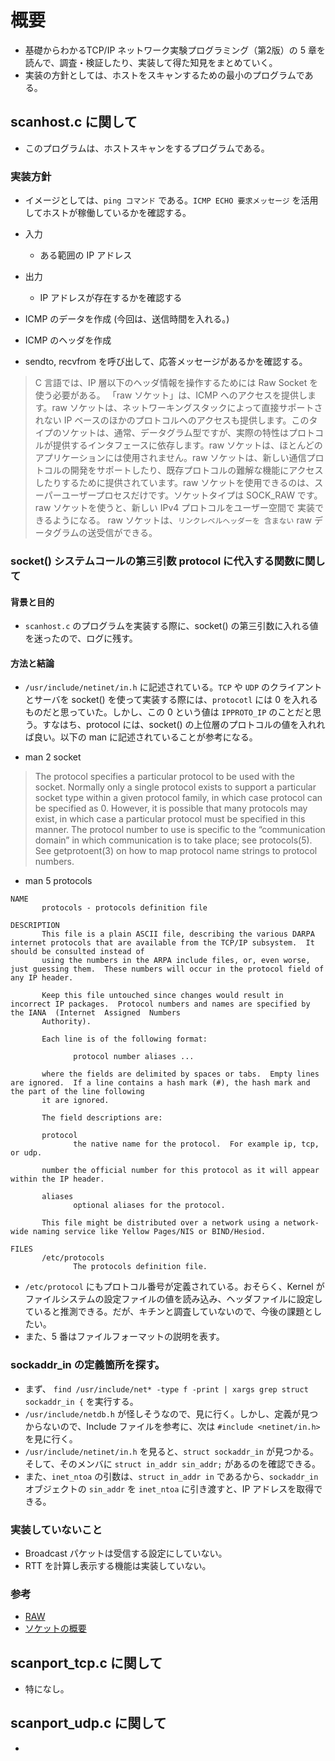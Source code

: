 # 概要

- 基礎からわかるTCP/IP ネットワーク実験プログラミング（第2版）の 5 章を読んで、調査・検証したり、実装して得た知見をまとめていく。
- 実装の方針としては、ホストをスキャンするための最小のプログラムである。

## scanhost.c に関して

- このプログラムは、ホストスキャンをするプログラムである。

### 実装方針

- イメージとしては、`ping コマンド` である。`ICMP ECHO 要求メッセージ` を活用してホストが稼働しているかを確認する。

- 入力
  - ある範囲の IP アドレス

- 出力
  - IP アドレスが存在するかを確認する

- ICMP のデータを作成 (今回は、送信時間を入れる。)

- ICMP のヘッダを作成

- sendto, recvfrom を呼び出して、応答メッセージがあるかを確認する。

> C 言語では、IP 層以下のヘッダ情報を操作するためには Raw Socket を使う必要がある。
> 「raw ソケット」は、ICMP へのアクセスを提供します。raw ソケットは、ネットワーキングスタックによって直接サポートされない IP ベースのほかのプロトコルへのアクセスも提供します。このタイプのソケットは、通常、データグラム型ですが、実際の特性はプロトコルが提供するインタフェースに依存します。raw ソケットは、ほとんどのアプリケーションには使用されません。raw ソケットは、新しい通信プロトコルの開発をサポートしたり、既存プロトコルの難解な機能にアクセスしたりするために提供されています。raw ソケットを使用できるのは、スーパーユーザープロセスだけです。ソケットタイプは SOCK_RAW です。
> raw ソケットを使うと、新しい IPv4 プロトコルをユーザー空間で 実装できるようになる。 raw ソケットは、`リンクレベルヘッダーを 含まない` raw データグラムの送受信ができる。

### socket() システムコールの第三引数 protocol に代入する関数に関して

#### 背景と目的

- `scanhost.c` のプログラムを実装する際に、socket() の第三引数に入れる値を迷ったので、ログに残す。

#### 方法と結論

- `/usr/include/netinet/in.h` に記述されている。`TCP` や `UDP` のクライアントとサーバを socket() を使って実装する際には、`protocotl` には 0 を入れるものだと思っていた。しかし、この 0 という値は `IPPROTO_IP` のことだと思う。すなはち、protocol には、socket() の上位層のプロトコルの値を入れれば良い。以下の man に記述されていることが参考になる。

- man 2 socket

> The protocol specifies a particular protocol to be used with the socket.  Normally only a single protocol exists to support a particular  socket  type  within  a given  protocol family, in which case protocol can be specified as 0.  However, it is possible that many protocols may exist, in which case a particular protocol must be specified in this manner.  The protocol number to use is specific to the “communication domain” in which communication  is  to  take  place;  see  protocols(5).  See getprotoent(3) on how to map protocol name strings to protocol numbers.

- man 5 protocols

```
NAME
       protocols - protocols definition file

DESCRIPTION
       This file is a plain ASCII file, describing the various DARPA internet protocols that are available from the TCP/IP subsystem.  It should be consulted instead of
       using the numbers in the ARPA include files, or, even worse, just guessing them.  These numbers will occur in the protocol field of any IP header.

       Keep this file untouched since changes would result in incorrect IP packages.  Protocol numbers and names are specified by the IANA  (Internet  Assigned  Numbers
       Authority).

       Each line is of the following format:

              protocol number aliases ...

       where the fields are delimited by spaces or tabs.  Empty lines are ignored.  If a line contains a hash mark (#), the hash mark and the part of the line following
       it are ignored.

       The field descriptions are:

       protocol
              the native name for the protocol.  For example ip, tcp, or udp.

       number the official number for this protocol as it will appear within the IP header.

       aliases
              optional aliases for the protocol.

       This file might be distributed over a network using a network-wide naming service like Yellow Pages/NIS or BIND/Hesiod.

FILES
       /etc/protocols
              The protocols definition file.
```

- `/etc/protocol` にもプロトコル番号が定義されている。おそらく、Kernel がファイルシステムの設定ファイルの値を読み込み、ヘッダファイルに設定していると推測できる。だが、キチンと調査していないので、今後の課題としたい。
- また、5 番はファイルフォーマットの説明を表す。

### sockaddr_in の定義箇所を探す。

- まず、 `find /usr/include/net* -type f -print | xargs grep struct sockaddr_in {` を実行する。
- `/usr/include/netdb.h` が怪しそうなので、見に行く。しかし、定義が見つからないので、Include ファイルを参考に、次は `#include <netinet/in.h>` を見に行く。
- `/usr/include/netinet/in.h` を見ると、`struct sockaddr_in` が見つかる。そして、そのメンバに `struct in_addr sin_addr;` があるのを確認できる。
- また、`inet_ntoa` の引数は、`struct in_addr in` であるから、`sockaddr_in` オブジェクトの `sin_addr` を `inet_ntoa` に引き渡すと、IP アドレスを取得できる。

### 実装していないこと

- Broadcast パケットは受信する設定にしていない。
- RTT を計算し表示する機能は実装していない。

### 参考

- [RAW](https://linuxjm.osdn.jp/html/LDP_man-pages/man7/raw.7.html)
- [ソケットの概要](https://docs.oracle.com/cd/E19253-01/819-0392/sockets-42163/index.html)

## scanport_tcp.c に関して

- 特になし。

## scanport_udp.c に関して

-
